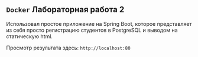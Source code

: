 ## `Docker` Лабораторная работа 2

Использовал простое приложение на Spring Boot, которое представляет из себя просто регистрацию студентов в PostgreSQL и выводом на статическую html.

Просмотр результата здесь:
`http://localhost:80`